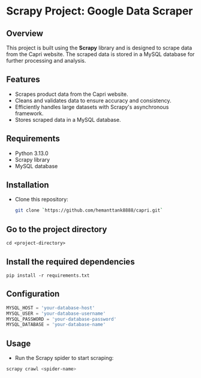 # Scrapy Project: Google Data Scraper

## Overview
This project is built using the **Scrapy** library and is designed to scrape data from the Capri website. The scraped data is stored in a MySQL database for further processing and analysis.


## Features
- Scrapes product data from the Capri website.
- Cleans and validates data to ensure accuracy and consistency.
- Efficiently handles large datasets with Scrapy's asynchronous framework.
- Stores scraped data in a MySQL database.

## Requirements
- Python 3.13.0
- Scrapy library
- MySQL database

## Installation
- Clone this repository:
   ```bash
   git clone `https://github.com/hemanttank8888/capri.git`

## Go to the project directory

`cd <project-directory>
`
## Install the required dependencies

`pip install -r requirements.txt
`
## Configuration

```Python
MYSQL_HOST = 'your-database-host'
MYSQL_USER = 'your-database-username'
MYSQL_PASSWORD = 'your-database-password'
MYSQL_DATABASE = 'your-database-name'
```

## Usage
- Run the Scrapy spider to start scraping:

```bash
scrapy crawl <spider-name>

```
